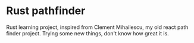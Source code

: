 # Rust pathfinder

Rust learning project, inspired from Clement Mihailescu, my old react path finder project. Trying some new things, don't know how great it is.
